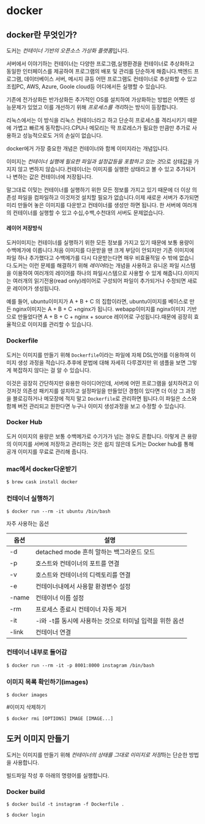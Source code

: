 # docker

## docker란 무엇인가?

도커는 *컨테이너 기반의 오픈소스 가상화 플랫폼*입니다.

서버에서 이야기하는 컨테이너는 다양한 프로그램,실행환경을 컨테이너로 추상화하고 동일한 인터페이스를 제공하여 프로그램의 배포 및 관리를 단순하게 해줍니다.백엔드 프로그램, 데이터베이스 서버, 메시지 큐등 어떤 프로그램도 컨테이너로 추상화할 수 있고 조립PC, AWS, Azure, Goole cloud등 어디에서든 실행할 수 있습니다.

기존에 전가상화든 반가상화든 추가적인 OS를 설치하여 가상화하는 방법은 어쨋든 성능문제가 있었고 이를 개선하기 위해 *프로세스를 격리*하는 방식이 등장합니다.

리눅스에서는 이 방식을 리눅스 컨테이너라고 하고 단순히 프로세스를 격리시키기 때문에 가볍고 빠르게 동작합니다.CPU나 메모리는 딱 프로레스가 필요한 만큼만 추가로 사용하고 성능적으로도 거의 손실이 없습니다.

docker에거 가장 중요한 개념은 컨테이너와 함께 이미지라는 개념입니다.

이미지는 *컨테이너 실행에 필요한 파일과 설정값등을 포함하고 있는 것*으로 상태값을 가지지 않고 변하지 않습니다.컨테이너는 이미지를 실행한 상태라고 볼 수 있고 추가되거나 변하는 값은 컨테이너에 저장됩니다.

말그대로 이밎는 컨테이너를 실행하기 위한 모든 정보를 가지고 있기 때문에 더 이상 의존성 파일을 컴파일하고 이것저것 설치할 필요가 없습니다.이제 새로운 서버가 추가되면 미리 만들어 놓은 이미지를 다운받고 컨테이너를 생성만 하면 됩니다. 한 서버에 여러개의 컨테이너를 실행할 수 있고 수십,수백,수천대의 서버도 문제없습니다.

#### 레이어 저장방식

도커이미지는 컨테이너를 실행하기 위한 모든 정보를 가지고 있기 때문에 보통 용량이 수백메가에 이릅니다.처음 이미지를 다운받을 땐 크게 부담이 안되지만 기존 이미지에 파일 하나 추가했다고 수백메가를 다시 다운받는다면 매우 비효율적일 수 밖에 없습니다.도커는 이런 문제를 해결하기 위해 *레이어*라는 개념을 사용하고 유니온 파일 시스템을 이용하여 여러개의 레이어를 하나의 파일시스템으로 사용할 수 있게 해줍니다.이미지는 여러개의 읽기전용(read only)레이어로 구성되어 파일이 추가되거나 수정되면 새로운 레이어가 생성됩니다.

예를 들어, ubuntu이미지가 A + B + C 의 집합이라면, ubuntu이미지를 베이스로 만든 nginx이미지는 A + B + C +nginx가 됩니다. webapp이미지를 nginx이미지 기반으로 만들었다면 A + B + C + nginx + source 레이어로 구성됩니다.때문에 굉장히 효율적으로 이미지를 관리할 수 있습니다.

### Dockerfile

도커는 이미지를 만들기 위해 `Dockerfile`이라는 파일에 자체 DSL언어를 이용하여 이미지 생성 과정을 적습니다.추후에 문법에 대해 자세히 다루겠지만 위 샘플을 보면 그렇게 복잡하지 않다는 걸 알 수 있습니다.

이것은 굉장히 간단하지만 유용한 아이디어인데, 서버에 어떤 프로그램을 설치하려고 이것저것 의존성 패키지를 설치하고 설정파일을 만들었던 경험이 있다면 더 이상 그 과정을 블로깅하거나 메모장에 적지 말고 `Dockerfile`로 관리하면 됩니다.이 파일은 소스와 함께 버전 관리되고 원한다면 누구나 이미지 생성과정을 보고 수정할 수 있습니다.

### Docker Hub

도커 이미지의 용량은 보통 수백메가로 수기가가 넘는 경우도 흔합니다. 이렇게 큰 용량의 이미지를 서버에 저장하고 관리하는 것은 쉽지 않은데 도커는 Docker hub를 통해 공개 이미지를 무료로 관리해 줍니다.

### mac에서 docker다운받기

```
$ brew cask install docker
```

### 컨테이너 실행하기

`$ docker run --rm -it ubuntu /bin/bash` 

자주 사용하는 옵션

| 옵션  | 설명                                                     |
| ----- | -------------------------------------------------------- |
| -d    | detached mode 흔히 말하는 백그라운드 모드                |
| -p    | 호스트와 컨테이너의 포트를 연결                          |
| -v    | 호스트와 컨테이너의 디렉토리를 연결                      |
| -e    | 컨테이너내에서 사용할 환경변수 설정                      |
| -name | 컨테이너 이름 설정                                       |
| -rm   | 프로세스 종료시 컨테이너 자동 제거                       |
| -it   | -i와 -t를 동시에 사용하는 것으로 터미널 입력을 위한 옵션 |
| -link | 컨테이너 연결                                            |

### 컨테이너 내부로 들어감

`$ docker run --rm -it -p 8001:8000 instagram /bin/bash`

### 이미지 목록 확인하기(images)

`$ docker images`

#이미지 삭제하기

`$ docker rmi [OPTIONS] IMAGE [IMAGE...]`

## 도커 이미지 만들기

도커는 이미지를 만들기 위해 *컨테이너의 상태를 그대로 이미지로 저장*하는 단순한 방법을 사용합니다.

빌드파일 작성 후 아래의 명령어를 실행합니다.

### Docker build

` $ docker build -t instagram -f Dockerfile . `

`$ docker login`

